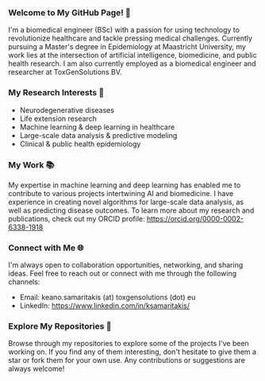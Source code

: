 ### Welcome to My GitHub Page! 👋

I'm a biomedical engineer (BSc) with a passion for using technology to revolutionize healthcare and tackle pressing medical challenges. Currently pursuing a Master's degree in Epidemiology at Maastricht University, my work lies at the intersection of artificial intelligence, biomedicine, and public health research. I am also currently employed as a biomedical engineer and researcher at ToxGenSolutions BV.

### My Research Interests 🔬
- Neurodegenerative diseases
- Life extension research
- Machine learning & deep learning in healthcare
- Large-scale data analysis & predictive modeling
- Clinical & public health epidemiology

### My Work 📚
My expertise in machine learning and deep learning has enabled me to contribute to various projects intertwining AI and biomedicine. I have experience in creating novel algorithms for large-scale data analysis, as well as predicting disease outcomes. To learn more about my research and publications, check out my ORCID profile: https://orcid.org/0000-0002-6338-1918

### Connect with Me 🌐
I'm always open to collaboration opportunities, networking, and sharing ideas. Feel free to reach out or connect with me through the following channels:

- Email: keano.samaritakis (at) toxgensolutions (dot) eu
- LinkedIn: https://www.linkedin.com/in/ksamaritakis/

### Explore My Repositories 🚀
Browse through my repositories to explore some of the projects I've been working on. If you find any of them interesting, don't hesitate to give them a star or fork them for your own use. Any contributions or suggestions are always welcome!
